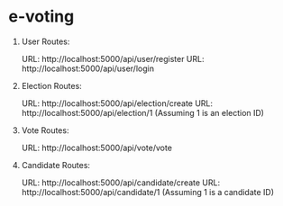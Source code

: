 # e-voting

1. User Routes:

    URL: http://localhost:5000/api/user/register
    URL: http://localhost:5000/api/user/login

2. Election Routes:

    URL: http://localhost:5000/api/election/create
    URL: http://localhost:5000/api/election/1 (Assuming 1 is an election ID)

3. Vote Routes:

    URL: http://localhost:5000/api/vote/vote

4. Candidate Routes:

    URL: http://localhost:5000/api/candidate/create
    URL: http://localhost:5000/api/candidate/1 (Assuming 1 is a candidate ID)